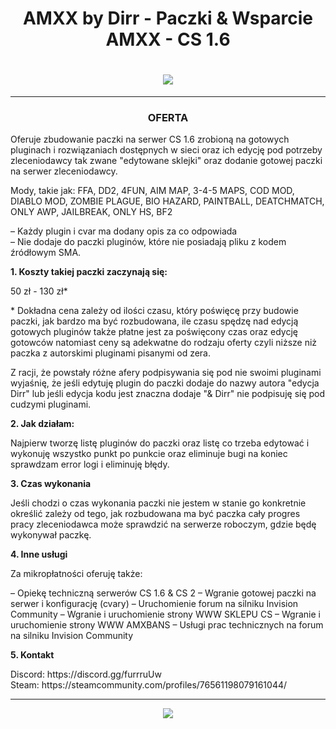 <div>
<h1 align="center"><p></p>AMXX by Dirr - Paczki & Wsparcie AMXX - CS 1.6<p></p></h1>
<h1 align="center"><img src="LINK SCREEN"></img></h1>

-------

<h3 align="center">OFERTA</h3>

<p align="left">Oferuje zbudowanie paczki na serwer CS 1.6 zrobioną na gotowych pluginach i rozwiązaniach dostępnych w sieci oraz ich edycję pod potrzeby zleceniodawcy tak zwane "edytowane sklejki" 
oraz dodanie gotowej paczki na serwer zleceniodawcy.</p>

<p align="left">Mody, takie jak: FFA, DD2, 4FUN, AIM MAP, 3-4-5 MAPS, COD MOD, DIABLO MOD, ZOMBIE PLAGUE, BIO HAZARD, PAINTBALL, DEATCHMATCH, ONLY AWP, JAILBREAK, ONLY HS, BF2</p>

<p align="left">– Każdy plugin i cvar ma dodany opis za co odpowiada<br>
– Nie dodaje do paczki pluginów, które nie posiadają pliku z kodem źródłowym SMA.</p>

<p align="left"><b>1. Koszty takiej paczki zaczynają się:</b></p>

<p align="left">50 zł - 130 zł*</p>

<p align="left">* Dokładna cena zależy od ilości czasu, który poświęcę przy budowie paczki, jak bardzo ma być rozbudowana, ile czasu spędzę nad edycją gotowych pluginów także płatne jest za poświęcony czas oraz edycję gotowców natomiast ceny są adekwatne do rodzaju oferty czyli niższe niż paczka z autorskimi pluginami pisanymi od zera.</p>

<p align="left">Z racji, że powstały różne afery podpisywania się pod nie swoimi pluginami wyjaśnię, że jeśli edytuję plugin do paczki dodaje do nazwy autora "edycja Dirr" lub jeśli edycja kodu jest znaczna dodaje "& Dirr" nie podpisuję się pod cudzymi pluginami.</p>

<p align="left"><b>2. Jak działam:</b></p>

<p align="left">Najpierw tworzę listę pluginów do paczki oraz listę co trzeba edytować i wykonuję wszystko punkt po punkcie oraz eliminuje bugi na koniec sprawdzam error logi i eliminuję błędy.</p>

<p align="left"><b>3. Czas wykonania</b></p>

<p align="left">Jeśli chodzi o czas wykonania paczki nie jestem w stanie go konkretnie określić zależy od tego, jak rozbudowana ma być paczka cały progres pracy zleceniodawca może sprawdzić na serwerze roboczym, gdzie będę wykonywał paczkę.</p>

<p align="left"><b>4. Inne usługi</b></p>

<p align="left">Za mikropłatności oferuję także:</p>

<p align="left">– Opiekę techniczną serwerów CS 1.6 & CS 2
– Wgranie gotowej paczki na serwer i konfigurację (cvary)
– Uruchomienie forum na silniku Invision Community
– Wgranie i uruchomienie strony WWW SKLEPU CS
– Wgranie i uruchomienie strony WWW AMXBANS
– Usługi prac technicznych na forum na silniku Invision Community</p>


<p align="left"><b>5. Kontakt</b></p>

<p align="left">Discord: https://discord.gg/furrruUw<br>
Steam: https://steamcommunity.com/profiles/76561198079161044/</p>


-------

  
<p align="center"><a href="https://discord.gg/furrruUw"><img src="https://discord.com/api/guilds/1321491683401273406/widget.png?style=banner1"></a></p>

</div>
